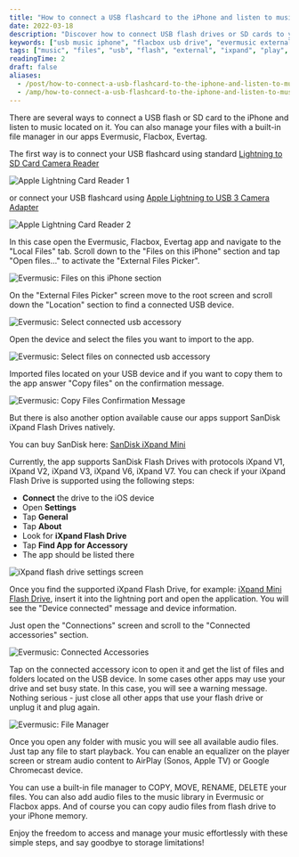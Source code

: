 ```yaml
---
title: "How to connect a USB flashcard to the iPhone and listen to music or manage files located on it"
date: 2022-03-18
description: "Discover how to connect USB flash drives or SD cards to your iPhone and manage or play music files using Evermusic, Flacbox, or Evertag. Supports Apple adapters and SanDisk iXpand drives."
keywords: ["usb music iphone", "flacbox usb drive", "evermusic external storage", "connect flash drive iphone", "ixpand evermusic"]
tags: ["music", "files", "usb", "flash", "external", "ixpand", "play", "card", "adapter", "stick", "reader", "lightning"]
readingTime: 2
draft: false
aliases:
  - /post/how-to-connect-a-usb-flashcard-to-the-iphone-and-listen-to-music-or-manage-files-located-on-it/
  - /amp/how-to-connect-a-usb-flashcard-to-the-iphone-and-listen-to-music-or-manage-files-located-on-it/
---
```


There are several ways to connect a USB flash or SD card to the iPhone and listen to music located on it. You can also manage your files with a built-in file manager in our apps Evermusic, Flacbox, Evertag.

The first way is to connect your USB flashcard using standard [Lightning to SD Card Camera Reader](https://www.google.com/search?q=Lightning+to+SD+Card+Camera+Reader)

![Apple Lightning Card Reader 1](21260c_e81edb4d52d8419790468aa37bc191ce~mv2.jpeg)

or connect your USB flashcard using [Apple Lightning to USB 3 Camera Adapter](https://www.apple.com/shop/product/MX5J3AM/A/lightning-to-usb-3-camera-adapter)

![Apple Lightning Card Reader 2](21260c_33bca1e41db84a0a9fedfcbe804830de~mv2.jpeg)

In this case open the Evermusic, Flacbox, Evertag app and navigate to the "Local Files" tab. Scroll down to the "Files on this iPhone" section and tap "Open files..." to activate the "External Files Picker".

![Evermusic: Files on this iPhone section](21260c_60686b5f3e0d43a0a169dfae25462e46~mv2.png)

On the "External Files Picker" screen move to the root screen and scroll down the "Location" section to find a connected USB device.

![Evermusic: Select connected usb accessory](21260c_e4cc6085cbe94e54b6d0ee5cbb654119~mv2.png)

Open the device and select the files you want to import to the app.

![Evermusic: Select files on connected usb accessory](21260c_f67ec02898ec4021aeff54a822defae1~mv2.png)

Imported files located on your USB device and if you want to copy them to the app answer "Copy files" on the confirmation message.

![Evermusic: Copy Files Confirmation Message](21260c_3152e675eacf49b3bde5f4623b8ad666~mv2.png)

But there is also another option available cause our apps support SanDisk iXpand Flash Drives natively.

You can buy SanDisk here: [SanDisk iXpand Mini](https://www.google.com/search?q=sandisk+ixpand+mini)

Currently, the app supports SanDisk Flash Drives with protocols iXpand V1, iXpand V2, iXpand V3, iXpand V6, iXpand V7. You can check if your iXpand Flash Drive is supported using the following steps:

- **Connect** the drive to the iOS device
- Open **Settings**
- Tap **General**
- Tap **About**
- Look for **iXpand Flash Drive**
- Tap **Find App for Accessory**
- The app should be listed there

![iXpand flash drive settings screen](21260c_97e7a70f78a54bada207e1f529b33b22~mv2.png)

Once you find the supported iXpand Flash Drive, for example: [iXpand Mini Flash Drive](https://www.westerndigital.com/en-ap/products/usb-flash-drives/sandisk-ixpand-mini-usb-3-0?sku=SDIX40N-016G-GN6NN), insert it into the lightning port and open the application. You will see the "Device connected" message and device information.

Just open the "Connections" screen and scroll to the "Connected accessories" section.

![Evermusic: Connected Accessories](21260c_8416a9ee12dc42039a030948790a73e5~mv2.png)

Tap on the connected accessory icon to open it and get the list of files and folders located on the USB device. In some cases other apps may use your drive and set busy state. In this case, you will see a warning message. Nothing serious - just close all other apps that use your flash drive or unplug it and plug again.

![Evermusic: File Manager](21260c_cb43f9e4b57c4fa597a6051289c41485~mv2.png)

Once you open any folder with music you will see all available audio files. Just tap any file to start playback. You can enable an equalizer on the player screen or stream audio content to AirPlay (Sonos, Apple TV) or Google Chromecast device.

You can use a built-in file manager to COPY, MOVE, RENAME, DELETE your files. You can also add audio files to the music library in Evermusic or Flacbox apps. And of course you can copy audio files from flash drive to your iPhone memory.

Enjoy the freedom to access and manage your music effortlessly with these simple steps, and say goodbye to storage limitations!
